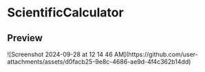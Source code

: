# ScientificCalculator

<h2>Preview</h2>
![Screenshot 2024-09-28 at 12 14 46 AM](https://github.com/user-attachments/assets/d0facb25-9e8c-4686-ae9d-4f4c362b14dd)
